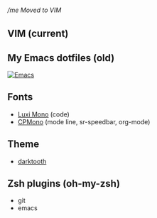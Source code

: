 ###### /me Moved to VIM

## VIM (current)

## My Emacs dotfiles (old)

[![Emacs](https://github.com/zvlex/dotfiles/blob/master/img/dotemacs.png)](https://github.com/zvlex/dotfiles)

## Fonts
- [Luxi Mono](https://github.com/zvlex/dotfiles/tree/master/fonts/luxi-mono) (code)
- [CPMono](https://github.com/zvlex/dotfiles/tree/master/fonts/cp-mono) (mode line, sr-speedbar, org-mode)

## Theme
- [darktooth](https://github.com/emacsfodder/emacs-theme-darktooth)

## Zsh plugins (oh-my-zsh)
- git
- emacs
